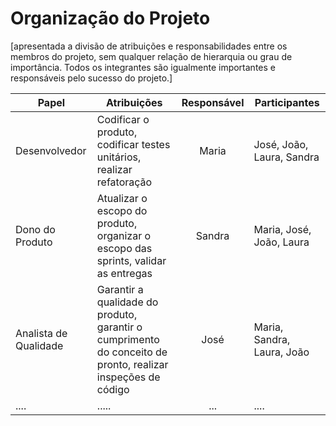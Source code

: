 # Organização do Projeto
[apresentada a divisão de atribuições e responsabilidades entre os membros do projeto, sem qualquer relação de hierarquia ou grau de importância. Todos os integrantes são igualmente importantes e responsáveis pelo sucesso do projeto.]

| Papel                 | Atribuições                                                                                                 | Responsável | Participantes              |
| --------------------- | ----------------------------------------------------------------------------------------------------------- | :---------: | -------------------------- |
| Desenvolvedor         | Codificar o produto, codificar testes unitários, realizar refatoração                                       |    Maria    | José, João, Laura, Sandra  |
| Dono do Produto       | Atualizar o escopo do produto, organizar o escopo das sprints, validar as entregas                          |   Sandra    | Maria, José, João, Laura   |
| Analista de Qualidade | Garantir a qualidade do produto, garantir o cumprimento do conceito de pronto, realizar inspeções de código |    José     | Maria, Sandra, Laura, João |
| ....                  | .....                                                                                                       |     ...     | ....                       |
